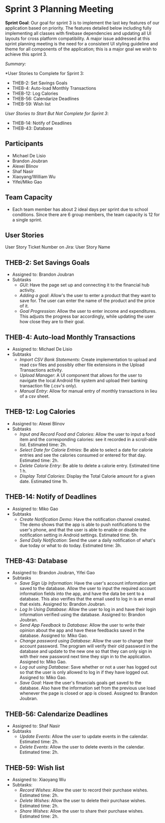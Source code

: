 # Sprint 3 Planning Meeting

**Sprint Goal**: Our goal for sprint 3 is to implement the last key features of our application based on priority. The features detailed below
including fully implementing all classes with firebase dependencies and updating all UI layouts for cross platform compatibility. A major issue addressed at this sprint planning meeting is the need for a consistent UI styling guideline and theme for all components of the application; this is a major goal we wish to achieve this sprint 3. 

*Summary:*

*User Stories to Complete for Sprint 3:
- THEB-2: Set Savings Goals
- THEB-4: Auto-load Monthly Transactions
- THEB-12: Log Calories
- THEB-56: Calendarize Deadlines
- THEB-59: Wish list

*User Stories to Start But Not Complete for Sprint 3*:
- THEB-14: Notify of Deadlines
- THEB-43: Database

## Participants
- Michael De Lisio
- Brandon Joubran
- Alexei Blinov
- Shaf Nasir
- Xiaoyang/William Wu
- Yifei/Miko Gao

## Team Capacity
- Each team member has about 2 ideal days per sprint due to school conditions. Since there are 6 group members, the team capacity is 12 for a single sprint.

## User Stories

User Story Ticket Number on Jira: User Story Name

## THEB-2: Set Savings Goals
- Assigned to: Brandon Joubran
- Subtasks
	- *GUI*: Have the page set up and connecting it to the financial hub activity.
	- *Adding a goal*: Allow's the user to enter a product that they want to save for. The user can enter the name of the product and the price of it.
	- *Goal Progression*: Allow the user to enter income and expenditures. This adjusts the progress bar accordingly, while updating the user how close they are to their goal.

## THEB-4: Auto-load Monthly Transactions
- Assigned to: Michael De Lisio
- Subtasks
	- *Import CSV Bank Statements*: Create implementation to upload and read csv files and possibly other file extensions in the Upload Transactions activity.
	- *Upload Manager*: A UI component that allows for the user to navigate the local Android file system and upload their banking transaction file (.csv's only).
	- *Manual Entry*: Allow for manual entry of monthly transactions in lieu of a csv sheet.
	
## THEB-12: Log Calories
- Assigned to: Alexei Blinov
- Subtasks
	- *Input and Record Food and Calories*: Allow the user to input a food item and the corresponding calories: see it recorded in a scroll-able list. Estimated time: 2h.
	- *Select Date for Calorie Entries*: Be able to select a date for calorie entries and see the calories consumed or entered for that day. Estimated time: 2h.
	- *Delete Calorie Entry*:  Be able to delete a calorie entry. Estimated time 1 h.
	- *Display Total Calories*: Display the Total Calorie amount for a given date. Estimated time 1h.

## THEB-14: Notify of Deadlines
- Assigned to: Miko Gao
- Subtasks
	- *Create Notification Demo*: Have the notification channel created. The demo shows that the app is able to push notifications to the user's phone, and that the user is able to enable or disable the notification setting in Android settings. Estimated time: 5h.
	- *Send Daily Notification*: Send the user a daily notification of what's due today or what to do today. Estimated time: 3h.
	
## THEB-43: Database
- Assigned to: Brandon Joubran, Yifei Gao
- Subtasks
    - *Save Sign Up Information*: Have the user's account information get saved to the database. Allow the user to input the required account information fields into the app, and have the data be sent to a database. This also verifies that the email used to log in is an email that exists. Assigned to: Brandon Joubran.
    - *Log In Using Database*: Allow the user to log in and have their login information verified using the database. Assigned to: Brandon Joubran.
	- *Send App Feedback to Database*: Allow the user to write their opinion about the app and have these feedbacks saved in the database. Assigned to: Miko Gao.
    - *Change password using Database*: Allow the user to change their account password. The program will verify their old password in the database and update to the new one so that they can only sign in with their new password next time they sign in to the application. Assigned to: Miko Gao.
	- *Log out using Database*: Save whether or not a user has logged out so that the user is only allowed to log in if they have logged out. Assigned to: Miko Gao.
	- *Save Goal*: Have the user's financials goals get saved to the database. Also have the information set from the previous use load whenever the page is closed or app is closed. Assigned to: Brandon Joubran.

## THEB-56: Calendarize Deadlines
- Assigned to: Shaf Nasir
- Subtasks
	- *Update Events*: Allow the user to update events in the calendar. Estimated time: 2h.
	- *Delete Events*: Allow the user to delete events in the calendar. Estimated time: 2h.

## THEB-59: Wish list
- Assigned to: Xiaoyang Wu
- Subtasks:
	- *Record Wishes*: Allow the user to record their purchase wishes. Estimated time: 2h.
	- *Delete Wishes*: Allow the user to delete their purchase wishes. Estimated time: 2h.
	- *Share Wishes*: Allow the user to share their purchase wishes. Estimated time: 2h.